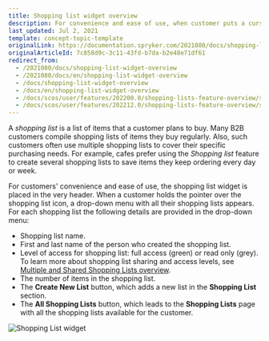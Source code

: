 ```yaml
---
title: Shopping list widget overview
description: For convenience and ease of use, when customer puts a cursor on the shopping list icon, a drop-down list with all their shopping lists is displayed.
last_updated: Jul 2, 2021
template: concept-topic-template
originalLink: https://documentation.spryker.com/2021080/docs/shopping-list-widget-overview
originalArticleId: 7c858d9c-3c11-43fd-b7da-b2e48e71df61
redirect_from:
  - /2021080/docs/shopping-list-widget-overview
  - /2021080/docs/en/shopping-list-widget-overview
  - /docs/shopping-list-widget-overview
  - /docs/en/shopping-list-widget-overview
  - /docs/scos/user/features/202200.0/shopping-lists-feature-overview/shopping-list-widget-overview.html
  - /docs/scos/user/features/202212.0/shopping-lists-feature-overview/shopping-list-widget-overview.html  
---
```


A *shopping list* is a list of items that a customer plans to buy. Many B2B customers compile shopping lists of items they buy regularly. Also, such customers often use multiple shopping lists to cover their specific purchasing needs. For example, cafes prefer using the *Shopping list* feature to create several shopping lists to save items they keep ordering every day or week.

For customers' convenience and ease of use, the shopping list widget is placed in the very header. When a customer holds the pointer over the shopping list icon, a drop-down menu with all their shopping lists appears. For each shopping list the following details are provided in the drop-down menu:

* Shopping list name.
* First and last name of the person who created the shopping list.
* Level of access for shopping list: full access (green) or read only (grey). To learn more about shopping list sharing and access levels, see [Multiple and Shared Shopping Lists overview](/docs/pbc/all/shopping-list-and-wishlist/{{page.version}}/shopping-lists-feature-overview/shopping-lists-feature-overview.html).
* The number of items in the shopping list.
* The **Create New List** button, which adds a new list in the **Shopping List** section.
* The **All Shopping Lists** button, which leads to the **Shopping Lists** page with all the shopping lists available for the customer.

![Shopping List widget](https://spryker.s3.eu-central-1.amazonaws.com/docs/Features/Shopping+List/Shopping+List+Widget/Shopping+List+Widget+Feature+Overview/Shopping-list-widget.png)
